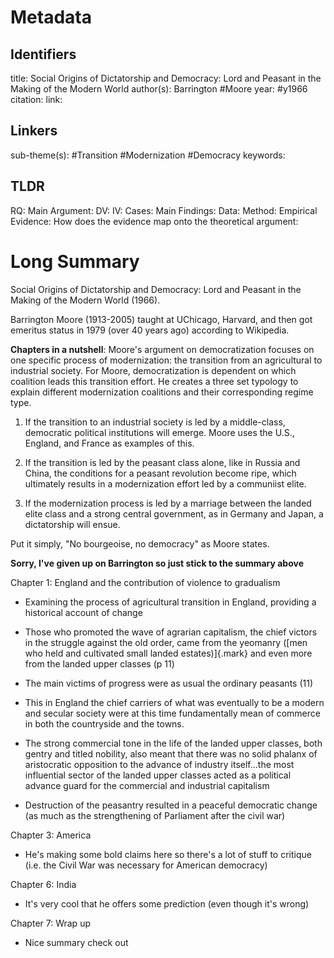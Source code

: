 # Metadata
## Identifiers
title: Social Origins of Dictatorship and Democracy: Lord and Peasant in the Making of the Modern World
author(s): Barrington #Moore
year: #y1966
citation:
link:

## Linkers

sub-theme(s): #Transition #Modernization #Democracy 
keywords:

## TLDR

RQ:
Main Argument:
DV:
IV:
Cases:
Main Findings:
Data:
Method:
Empirical Evidence: 
How does the evidence map onto the theoretical argument: 

# Long Summary



Social Origins of Dictatorship and Democracy: Lord and Peasant in the
Making of the Modern World (1966).

Barrington Moore (1913-2005) taught at UChicago, Harvard, and then got
emeritus status in 1979 (over 40 years ago) according to Wikipedia.

**Chapters in a nutshell**: Moore's argument on democratization focuses
on one specific process of modernization: the transition from an
agricultural to industrial society. For Moore, democratization is
dependent on which coalition leads this transition effort. He creates a
three set typology to explain different modernization coalitions and
their corresponding regime type.

1.  If the transition to an industrial society is led by a middle-class,
    democratic political institutions will emerge. Moore uses the U.S.,
    England, and France as examples of this.

2.  If the transition is led by the peasant class alone, like in Russia
    and China, the conditions for a peasant revolution become ripe,
    which ultimately results in a modernization effort led by a
    communiist elite.

3.  If the modernization process is led by a marriage between the landed
    elite class and a strong central government, as in Germany and
    Japan, a dictatorship will ensue.

Put it simply, "No bourgeoise, no democracy" as Moore states.

**Sorry, I've given up on Barrington so just stick to the summary
above**

Chapter 1: England and the contribution of violence to gradualism

-   Examining the process of agricultural transition in England,
    providing a historical account of change

-   Those who promoted the wave of agrarian capitalism, the chief
    victors in the struggle against the old order, came from the
    yeomanry ([men who held and cultivated small landed estates)]{.mark}
    and even more from the landed upper classes (p 11)

-   The main victims of progress were as usual the ordinary peasants
    (11)

-   This in England the chief carriers of what was eventually to be a
    modern and secular society were at this time fundamentally mean of
    commerce in both the countryside and the towns.

-   The strong commercial tone in the life of the landed upper classes,
    both gentry and titled nobility, also meant that there was no solid
    phalanx of aristocratic opposition to the advance of industry
    itself\...the most influential sector of the landed upper classes
    acted as a political advance guard for the commercial and industrial
    capitalism

-   Destruction of the peasantry resulted in a peaceful democratic
    change (as much as the strengthening of Parliament after the civil
    war)

Chapter 3: America

-   He's making some bold claims here so there's a lot of stuff to
    critique (i.e. the Civil War was necessary for American democracy)

Chapter 6: India

-   It's very cool that he offers some prediction (even though it's
    wrong)

Chapter 7: Wrap up

-   Nice summary check out
